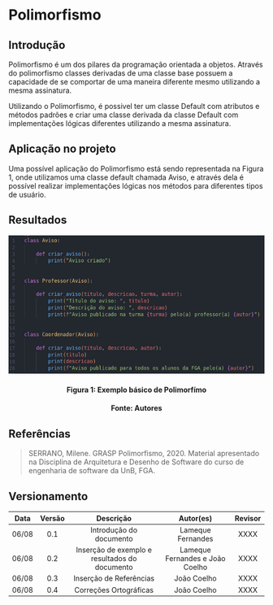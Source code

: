 # Polimorfismo

## Introdução

Polimorfismo é um dos pilares da programação orientada a objetos. Através do polimorfismo classes derivadas de uma classe base possuem a capacidade de se comportar de uma maneira diferente mesmo utilizando a mesma assinatura.

Utilizando o Polimorfismo, é possivel ter um classe Default com atributos e métodos padrões e criar uma classe derivada da classe Default com implementações lógicas diferentes utilizando a mesma assinatura.


## Aplicação no projeto

Uma possível aplicação do Polimorfismo está sendo representada na Figura 1, onde utilizamos uma classe default chamada Aviso, e através dela é possível realizar implementações lógicas nos métodos para diferentes tipos de usuário.


## Resultados

![Nome da imagem](../assets/img/exemplo_polimorfismo.png)
<h4 align = "center">Figura 1: Exemplo básico de Polimorfímo</h6>
<h4 align = "center">Fonte: Autores</h6>

## Referências

> SERRANO, Milene. GRASP Polimorfismo, 2020. Material apresentado na Disciplina de Arquitetura e Desenho de Software do curso de engenharia de software da UnB, FGA.

## Versionamento

| Data  | Versão |                     Descrição                      |  Autor(es)                             | Revisor |
| :---: | :----: | :------------------------------------------------: | :------------------------------------: | :-----: |
| 06/08 |  0.1   |        Introdução do documento                     |    Lameque Fernandes                   |  XXXX   |
| 06/08 |  0.2   | Inserção de exemplo e resultados do documento      |    Lameque Fernandes e João Coelho     |  XXXX   |
| 06/08 |  0.3   | Inserção de Referências                            |    João Coelho                         |  XXXX   |
| 06/08 |  0.4   | Correções Ortográficas                             |    João Coelho                         |  XXXX   |
